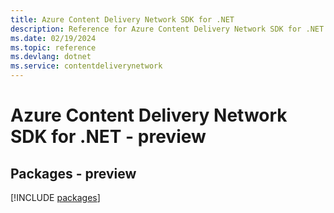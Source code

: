```yaml
---
title: Azure Content Delivery Network SDK for .NET
description: Reference for Azure Content Delivery Network SDK for .NET
ms.date: 02/19/2024
ms.topic: reference
ms.devlang: dotnet
ms.service: contentdeliverynetwork
---
```

# Azure Content Delivery Network SDK for .NET - preview
## Packages - preview
[!INCLUDE [packages](content-delivery-network-index.md)]